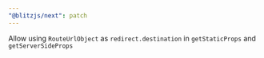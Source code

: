 ```yaml
---
"@blitzjs/next": patch
---
```


Allow using `RouteUrlObject` as `redirect.destination` in `getStaticProps` and `getServerSideProps`
